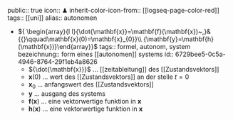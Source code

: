 public:: true
icon:: ♟
inherit-color-icon-from:: [[logseq-page-color-red]]
tags:: [[uni]]
alias:: autonomen

- ${ \begin{array}{l l}{\dot{\mathbf{x}}=\mathbf{f}(\mathbf{x})~,}&{{}\qquad\mathbf{x}(0)=\mathbf{x}_{0}}\\ {\mathbf{y}=\mathbf{h}(\mathbf{x})}\end{array}}$
  tags:: formel, autonom, system
  bezeichnung:: form eines [[autonomen]] systems
  id:: 6729bee5-0c5a-4946-8764-29f1eb4a8626
	- ${\dot{\mathbf{x}}}$ ... [[zeitableitung]] des [[Zustandsvektors]]
	- ${\mathbf{x}(0)}$ ... wert des [[Zustandsvektors]] an der stelle $t=0$
	- ${\mathbf{x}_0}$ ... anfangswert des [[Zustandsvektors]]
	- ${\mathbf{y}}$ ... ausgang des systems
	- ${\mathbf{f}(\mathbf{x})}$ ... eine vektorwertige funktion in $\mathbf{x}$
	- ${\mathbf{h}(\mathbf{x})}$ ... eine vektorwertige funktion in $\mathbf{x}$
